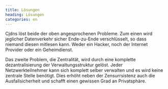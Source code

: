 ```yaml
---
title: Lösungen
heading: Lösungen
categories: en
---
```

Cjdns löst beide der oben angesprochenen Probleme. Zum einen wird
jeglicher Datenverkehr sicher Ende-zu-Ende verschlüsselt, so dass
niemand diesen mitlesen kann. Weder ein Hacker, noch der Internet
Provider oder ein Geheimdienst.

Das zweite Problem, die Zentralität, wird durch eine komplette
dezantralisierung der Verwaltungsstruktur gelöst. Jeder
Netzwerkteilnehmer kann sich komplett selber verwalten und es
wird keine zentrale Stelle benötigt. Dies erhöht neben der 
Zensurrsistenz auch die Ausfallsicherheit und schafft einen gewissen
Grad an Privatsphäre.
